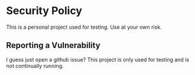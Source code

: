 # Security Policy

This is a personal project used for testing. Use at your own risk.

## Reporting a Vulnerability

I guess just open a github issue? This project is only used for testing and is not continually running.
